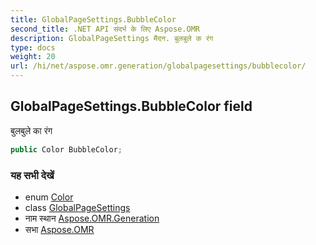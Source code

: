 ```yaml
---
title: GlobalPageSettings.BubbleColor
second_title: .NET API संदर्भ के लिए Aspose.OMR
description: GlobalPageSettings मैदन. बुलबुले क रंग
type: docs
weight: 20
url: /hi/net/aspose.omr.generation/globalpagesettings/bubblecolor/
---
```

## GlobalPageSettings.BubbleColor field

बुलबुले का रंग

```csharp
public Color BubbleColor;
```

### यह सभी देखें

* enum [Color](../../color/)
* class [GlobalPageSettings](../)
* नाम स्थान [Aspose.OMR.Generation](../../globalpagesettings/)
* सभा [Aspose.OMR](../../../)


